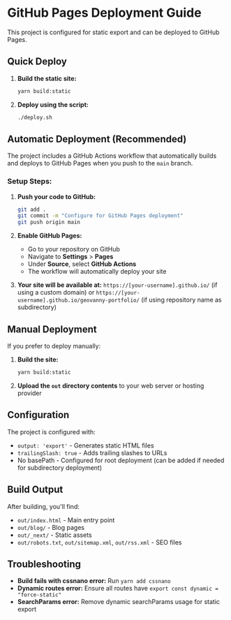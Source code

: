 # GitHub Pages Deployment Guide

This project is configured for static export and can be deployed to GitHub Pages.

## Quick Deploy

1. **Build the static site:**

   ```bash
   yarn build:static
   ```

2. **Deploy using the script:**
   ```bash
   ./deploy.sh
   ```

## Automatic Deployment (Recommended)

The project includes a GitHub Actions workflow that automatically builds and deploys to GitHub Pages when you push to the `main` branch.

### Setup Steps:

1. **Push your code to GitHub:**

   ```bash
   git add .
   git commit -m "Configure for GitHub Pages deployment"
   git push origin main
   ```

2. **Enable GitHub Pages:**
   - Go to your repository on GitHub
   - Navigate to **Settings** > **Pages**
   - Under **Source**, select **GitHub Actions**
   - The workflow will automatically deploy your site

3. **Your site will be available at:**
   `https://[your-username].github.io/` (if using a custom domain)
   or
   `https://[your-username].github.io/geovanny-portfolio/` (if using repository name as subdirectory)

## Manual Deployment

If you prefer to deploy manually:

1. **Build the site:**

   ```bash
   yarn build:static
   ```

2. **Upload the `out` directory contents** to your web server or hosting provider

## Configuration

The project is configured with:

- `output: 'export'` - Generates static HTML files
- `trailingSlash: true` - Adds trailing slashes to URLs
- No basePath - Configured for root deployment (can be added if needed for subdirectory deployment)

## Build Output

After building, you'll find:

- `out/index.html` - Main entry point
- `out/blog/` - Blog pages
- `out/_next/` - Static assets
- `out/robots.txt`, `out/sitemap.xml`, `out/rss.xml` - SEO files

## Troubleshooting

- **Build fails with cssnano error:** Run `yarn add cssnano`
- **Dynamic routes error:** Ensure all routes have `export const dynamic = "force-static"`
- **SearchParams error:** Remove dynamic searchParams usage for static export
